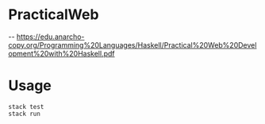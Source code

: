 # PracticalWeb
-- https://edu.anarcho-copy.org/Programming%20Languages/Haskell/Practical%20Web%20Development%20with%20Haskell.pdf

# Usage
```
stack test
stack run
```